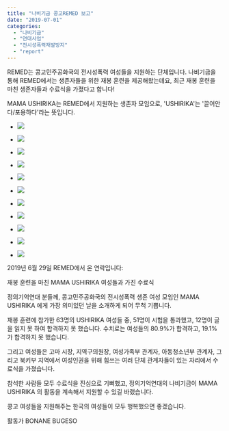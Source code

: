 ```yaml
---
title: "나비기금 콩고REMED 보고"
date: "2019-07-01"
categories: 
  - "나비기금"
  - "연대사업"
  - "전시성폭력재발방지"
  - "report"
---
```


REMED는 콩고민주공화국의 전시성폭력 여성들을 지원하는 단체입니다. 나비기금을 통해 REMED에서는 생존자들을 위한 재봉 훈련을 제공해왔는데요, 최근 재봉 훈련을 마친 생존자들과 수료식을 가졌다고 합니다!

MAMA USHIRIKA는 REMED에서 지원하는 생존자 모임으로, 'USHIRIKA'는 '끌어안다/포용하다'라는 뜻입니다.

- ![](https://womenandwar.net/kr/wp-content/uploads/2019/07/DSC_1668-1024x683.jpg)
    
- ![](https://womenandwar.net/kr/wp-content/uploads/2019/07/DSC_1671-1024x683.jpg)
    
- ![](https://womenandwar.net/kr/wp-content/uploads/2019/07/DSC_1672-1024x683.jpg)
    
- ![](https://womenandwar.net/kr/wp-content/uploads/2019/07/DSC_1674-1024x683.jpg)
    
- ![](https://womenandwar.net/kr/wp-content/uploads/2019/07/DSC_1694-1024x683.jpg)
    
- ![](https://womenandwar.net/kr/wp-content/uploads/2019/07/DSC_1704-1024x683.jpg)
    
- ![](https://womenandwar.net/kr/wp-content/uploads/2019/07/DSC_1712-1024x683.jpg)
    
- ![](https://womenandwar.net/kr/wp-content/uploads/2019/07/DSC_1747-1024x683.jpg)
    
- ![](https://womenandwar.net/kr/wp-content/uploads/2019/07/DSC_1764-1024x683.jpg)
    
- ![](https://womenandwar.net/kr/wp-content/uploads/2019/07/DSC_1779-1024x683.jpg)
    
- ![](https://womenandwar.net/kr/wp-content/uploads/2019/07/DSC_1859-1024x683.jpg)
    

2019년 6월 29일 REMED에서 온 연락입니다:

재봉 훈련을 마친 MAMA USHIRIKA 여성들과 가진 수료식

정의기억연대 분들께, 콩고민주공화국의 전시성폭력 생존 여성 모임인 MAMA USHIRIKA 에게 가장 의미있던 날을 소개하게 되어 무척 기쁩니다.

재봉 훈련에 참가한 63명의 USHIRIKA 여성들 중, 51명이 시험을 통과했고, 12명이 글을 읽지 못 하여 합격하지 못 했습니다. 수치로는 여성들의 80.9%가 합격하고, 19.1%가 합격하지 못 했습니다.

그리고 여성들은 고마 시장, 지역구의원장, 여성가족부 관계자, 아동청소년부 관계자, 그리고 북키부 지역에서 여성인권을 위해 힘쓰는 여러 단체 관계자들이 있는 자리에서 수료식을 가졌습니다.

참석한 사람들 모두 수료식을 진심으로 기뻐했고, 정의기억연대의 나비기금이 MAMA USHIRIKA 의 활동을 계속해서 지원할 수 있길 바랬습니다.

콩고 여성들을 지원해주는 한국의 여성들이 모두 행복했으면 좋겠습니다.

활동가 BONANE BUGESO
